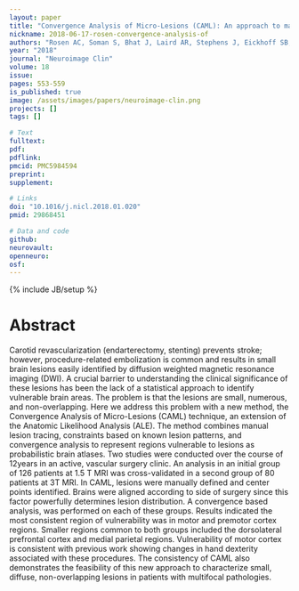 ```yaml
---
layout: paper
title: "Convergence Analysis of Micro-Lesions (CAML): An approach to mapping of diffuse lesions from carotid revascularization."
nickname: 2018-06-17-rosen-convergence-analysis-of
authors: "Rosen AC, Soman S, Bhat J, Laird AR, Stephens J, Eickhoff SB, Fox PM, Long B, Dinishak D, Ortega M, Lane B, Wintermark M, Hitchner E, Zhou W"
year: "2018"
journal: "Neuroimage Clin"
volume: 18
issue: 
pages: 553-559
is_published: true
image: /assets/images/papers/neuroimage-clin.png
projects: []
tags: []

# Text
fulltext:
pdf:
pdflink:
pmcid: PMC5984594
preprint:
supplement:

# Links
doi: "10.1016/j.nicl.2018.01.020"
pmid: 29868451

# Data and code
github:
neurovault:
openneuro:
osf:
---
```

{% include JB/setup %}

# Abstract

Carotid revascularization (endarterectomy, stenting) prevents stroke; however, procedure-related embolization is common and results in small brain lesions easily identified by diffusion weighted magnetic resonance imaging (DWI). A crucial barrier to understanding the clinical significance of these lesions has been the lack of a statistical approach to identify vulnerable brain areas. The problem is that the lesions are small, numerous, and non-overlapping. Here we address this problem with a new method, the Convergence Analysis of Micro-Lesions (CAML) technique, an extension of the Anatomic Likelihood Analysis (ALE). The method combines manual lesion tracing, constraints based on known lesion patterns, and convergence analysis to represent regions vulnerable to lesions as probabilistic brain atlases. Two studies were conducted over the course of 12years in an active, vascular surgery clinic. An analysis in an initial group of 126 patients at 1.5 T MRI was cross-validated in a second group of 80 patients at 3T MRI. In CAML, lesions were manually defined and center points identified. Brains were aligned according to side of surgery since this factor powerfully determines lesion distribution. A convergence based analysis, was performed on each of these groups. Results indicated the most consistent region of vulnerability was in motor and premotor cortex regions. Smaller regions common to both groups included the dorsolateral prefrontal cortex and medial parietal regions. Vulnerability of motor cortex is consistent with previous work showing changes in hand dexterity associated with these procedures. The consistency of CAML also demonstrates the feasibility of this new approach to characterize small, diffuse, non-overlapping lesions in patients with multifocal pathologies.
